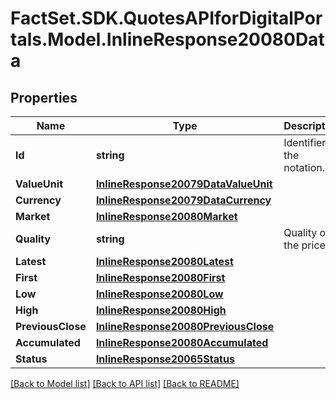 # FactSet.SDK.QuotesAPIforDigitalPortals.Model.InlineResponse20080Data

## Properties

Name | Type | Description | Notes
------------ | ------------- | ------------- | -------------
**Id** | **string** | Identifier of the notation. | [optional] 
**ValueUnit** | [**InlineResponse20079DataValueUnit**](InlineResponse20079DataValueUnit.md) |  | [optional] 
**Currency** | [**InlineResponse20079DataCurrency**](InlineResponse20079DataCurrency.md) |  | [optional] 
**Market** | [**InlineResponse20080Market**](InlineResponse20080Market.md) |  | [optional] 
**Quality** | **string** | Quality of the price. | [optional] 
**Latest** | [**InlineResponse20080Latest**](InlineResponse20080Latest.md) |  | [optional] 
**First** | [**InlineResponse20080First**](InlineResponse20080First.md) |  | [optional] 
**Low** | [**InlineResponse20080Low**](InlineResponse20080Low.md) |  | [optional] 
**High** | [**InlineResponse20080High**](InlineResponse20080High.md) |  | [optional] 
**PreviousClose** | [**InlineResponse20080PreviousClose**](InlineResponse20080PreviousClose.md) |  | [optional] 
**Accumulated** | [**InlineResponse20080Accumulated**](InlineResponse20080Accumulated.md) |  | [optional] 
**Status** | [**InlineResponse20065Status**](InlineResponse20065Status.md) |  | [optional] 

[[Back to Model list]](../README.md#documentation-for-models) [[Back to API list]](../README.md#documentation-for-api-endpoints) [[Back to README]](../README.md)

